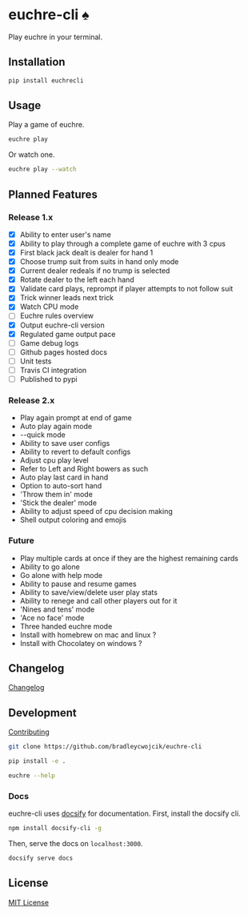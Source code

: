 # euchre-cli :spades:

Play euchre in your terminal.

## Installation

```zsh
pip install euchrecli
```

## Usage

Play a game of euchre.

```zsh
euchre play
```

Or watch one.

```zsh
euchre play --watch
```

## Planned Features

### Release 1.x

* [x] Ability to enter user's name
* [x] Ability to play through a complete game of euchre with 3 cpus
* [x] First black jack dealt is dealer for hand 1
* [x] Choose trump suit from suits in hand only mode
* [x] Current dealer redeals if no trump is selected
* [x] Rotate dealer to the left each hand
* [x] Validate card plays, reprompt if player attempts to not follow suit
* [x] Trick winner leads next trick
* [x] Watch CPU mode
* [ ] Euchre rules overview
* [x] Output euchre-cli version
* [x] Regulated game output pace
* [ ] Game debug logs
* [ ] Github pages hosted docs
* [ ] Unit tests
* [ ] Travis CI integration
* [ ] Published to pypi

### Release 2.x

* Play again prompt at end of game
* Auto play again mode
* --quick mode
* Ability to save user configs
* Ability to revert to default configs
* Adjust cpu play level
* Refer to Left and Right bowers as such
* Auto play last card in hand
* Option to auto-sort hand
* 'Throw them in' mode
* 'Stick the dealer' mode
* Ability to adjust speed of cpu decision making
* Shell output coloring and emojis

### Future

* Play multiple cards at once if they are the highest remaining cards
* Ability to go alone
* Go alone with help mode
* Ability to pause and resume games
* Ability to save/view/delete user play stats
* Ability to renege and call other players out for it
* 'Nines and tens' mode
* 'Ace no face' mode
* Three handed euchre mode
* Install with homebrew on mac and linux ?
* Install with Chocolatey on windows ?

## Changelog

[Changelog](./docs/CHANGELOG.md)

## Development

[Contributing](./CONTRIBUTING.md)

```zsh
git clone https://github.com/bradleycwojcik/euchre-cli
```

```zsh
pip install -e .
```

```zsh
euchre --help
```

### Docs

euchre-cli uses [docsify](https://docsify.js.org/) for documentation. First,
install the docsify cli.

```zsh
npm install docsify-cli -g
```

Then, serve the docs on `localhost:3000`.

```zsh
docsify serve docs
```

## License

[MIT License](./LICENSE)
